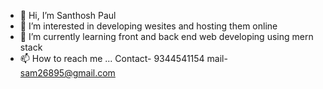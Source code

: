 - 👋 Hi, I’m Santhosh Paul
- 👀 I’m interested in developing wesites and hosting them online
- 🌱 I’m currently learning front and back end web developing using mern stack
- 📫 How to reach me ...
Contact- 9344541154 mail- sam26895@gmail.com

<!---
paul24196/paul24196 is a ✨ special ✨ repository because its `README.md` (this file) appears on your GitHub profile.
You can click the Preview link to take a look at your changes.
--->
